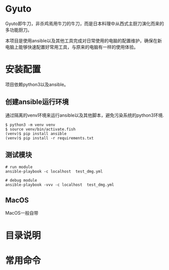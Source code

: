 # Gyuto

Gyuto即牛刀，非杀鸡焉用牛刀的牛刀，而是日本料理中从西式主厨刀演化而来的多功能厨刀。

本项目是使用ansible以及其他工具完成对日常使用的电脑的配置维护，确保在新电脑上能够快速配置好常用工具，与原来的电脑有一样的使用体验。


# 安装配置

项目依赖python3以及ansible。

## 创建ansible运行环境
通过隔离的venv环境来运行ansible以及其他脚本，避免污染系统的python3环境.

```
$ python3 -m venv venv
$ source venv/bin/activate.fish
(venv)$ pip install ansible 
(venv)$ pip install -r requirements.txt
```

## 测试模块

```
# run module
ansible-playbook -c localhost  test_dmg.yml

# debug module
ansible-playbook -vvv -c localhost  test_dmg.yml

```


## MacOS

MacOS一般自带

# 目录说明

# 常用命令

